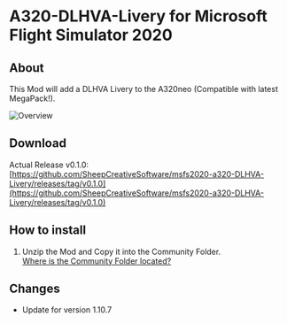 # A320-DLHVA-Livery for Microsoft Flight Simulator 2020

## About
This Mod will add a DLHVA Livery to the A320neo (Compatible with latest MegaPack!).

![Overview](https://github.com/SheepCreativeSoftware/msfs2020-a320-DLHVA-Livery/blob/main/docs/View.png?raw=true)

## Download

Actual Release v0.1.0:  
[https://github.com/SheepCreativeSoftware/msfs2020-a320-DLHVA-Livery/releases/tag/v0.1.0](https://github.com/SheepCreativeSoftware/msfs2020-a320-DLHVA-Livery/releases/tag/v0.1.0)

## How to install

1. Unzip the Mod and Copy it into the Community Folder.  
[Where is the Community Folder located?](https://www.flightsim.com/vbfs/content.php?21235-Finding-The-MSFS-2020-Community-Folder)

## Changes
- Update for version 1.10.7

